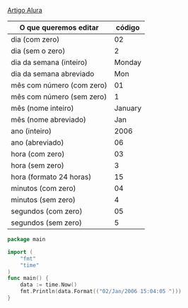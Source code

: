 
[Artigo Alura](https://www.alura.com.br/artigos/golang-trabalhando-com-datas)

|O que queremos editar|código|
|--- |--- |
|dia (com zero)|02|
|dia (sem o zero)|2|
|dia da semana (inteiro)|Monday|
|dia da semana abreviado|Mon|
|mês com número (com zero)|01|
|mês com número (sem zero)|1|
|mês (nome inteiro)|January|
|mês (nome abreviado)|Jan|
|ano (inteiro)|2006|
|ano (abreviado)|06|
|hora (com zero)|03|
|hora (sem zero)|3|
|hora (formato 24 horas)|15|
|minutos (com zero)|04|
|minutos (sem zero)|4|
|segundos (com zero)|05|
|segundos (sem zero)|5|

```go
package main

import (
    "fmt"
    "time"
)
func main() {
    data := time.Now()
    fmt.Println(data.Format(("02/Jan/2006 15:04:05 ")))
}
```